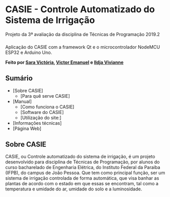 # CASIE - Controle Automatizado do Sistema de Irrigação
Projeto da 3ª avaliação da disciplina de Técnicas de Programação 2019.2
###
Aplicação do CASIE com a framework Qt e o microcontrolador NodeMCU ESP32 e Arduino Uno.

**Feito por [Sara Victória](https://github.com/pizza2u), [Victor Emanuel](https://github.com/vicgomes) e [Ildja Vivianne](https://github.com/ildja)**
## Sumário
* [Sobre CASIE]
   * [Para quê serve CASIE]
* [Manual]
   * [Como funciona o CASIE]
   * [Software do CASIE]
   * [Utilização do site:]
* [Informações técnicas]
* [Página Web]


## Sobre CASIE 
CASIE, ou Controle automatizado do sistema de irrigação, é um projeto desenvolvido para disciplina de Técnicas de Programação, por alunos do curso bacharelado de Engenharia Elétrica, do Instituto Federal da Paraiba (IFPB), do campus de João Pessoa. Que tem como principal função, ser um sistema de irrigação controlada de forma automática, que visa banhar as plantas de acordo com o estado em que essas se encontram, tal como a temperatura e umidade do ar, umidade do solo e a luminosidade.   
